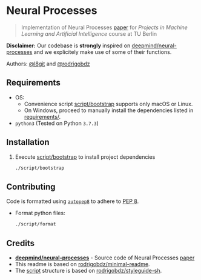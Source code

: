 # Neural Processes

> Implementation of Neural Processes [paper](https://arxiv.org/pdf/1807.01622.pdf) for _Projects in Machine Learning and Artificial Intelligence_ course at TU Berlin

**Disclaimer:** Our codebase is **strongly** inspired on [deepmind/neural-processes](https://github.com/deepmind/neural-processes) and we explicitely make use of some of their functions.

Authors: [@l8git](https://github.com/l8git) and [@rodrigobdz](https://github.com/rodrigobdz)

## Requirements

- OS:
  - Convenience script [script/bootstrap](./script/bootstrap) supports only macOS or Linux.
  - On Windows, proceed to manually install the dependencies listed in [requirements/](./requirements/).
- `python3` (Tested on Python `3.7.3`)

## Installation

1. Execute [script/bootstrap](./script/bootstrap) to install project dependencies

   ```sh
   ./script/bootstrap
   ```

## Contributing

Code is formatted using [`autopep8`](https://pypi.org/project/autopep8/) to adhere to [PEP 8](https://www.python.org/dev/peps/pep-0008/).

- Format python files:

  ```sh
  ./script/format
  ```

## Credits

- **[deepmind/neural-processes](https://github.com/deepmind/neural-processes)** - Source code of Neural Processes [paper](https://arxiv.org/pdf/1807.01622.pdf)
- This readme is based on [rodrigobdz/minimal-readme](https://github.com/rodrigobdz/minimal-readme).
- The [script](./script) structure is based on [rodrigobdz/styleguide-sh](https://github.com/rodrigobdz/styleguide-sh).
